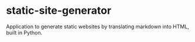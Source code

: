 # static-site-generator
Application to generate static websites by translating markdown into HTML, built in Python.
